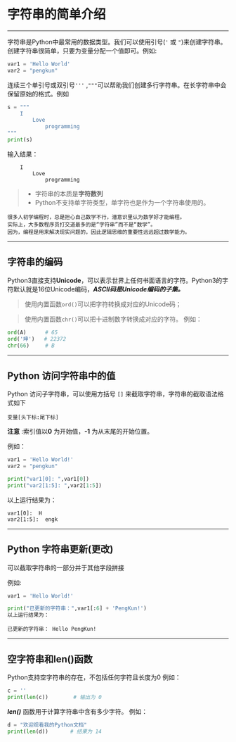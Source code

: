 # 字符串的简单介绍

___

字符串是Python中最常用的数据类型。我们可以使用引号(`'` 或 `"`)来创建字符串。
创建字符串很简单，只要为变量分配一个值即可。例如:

```python
var1 = 'Hello World'
var2 = "pengkun"
```

连续三个单引号或双引号`'''` ,`"""`可以帮助我们创建多行字符串。在长字符串中会保留原始的格式。例如

```python
s = """
    I
        Love
            programming
"""
print(s)
```

输入结果：

```
    I
        Love
            programming
```

> - 字符串的本质是**字符数列**
> - Python不支持单字符类型，单字符也是作为一个字符串使用的。

```
很多人初学编程时，总是担心自己数学不行，潜意识里认为数学好才能编程。
实际上，大多数程序员打交道最多的是“字符串”而不是“数学”。
因为，编程是用来解决现实问题的，因此逻辑思维的重要性远远超过数学能力。
```

___

## 字符串的编码

Python3直接支持**Unicode**，可以表示世界上任何书面语言的字符。Python3的字符默认就是16位Unicode编码，***ASCII码是Unicode编码的子集。***

> 使用内置函数`ord()`可以把字符转换成对应的Unicode码；

> 使用内置函数`chr()`可以把十进制数字转换成对应的字符。
> 例如：

```python
ord(A)      # 65
ord('坤')   # 22372
chr(66)     # B
```

___

## Python 访问字符串中的值

Python 访问子字符串，可以使用方括号 `[]` 来截取字符串，字符串的截取语法格式如下

```
变量[头下标:尾下标]
```

**注意** :索引值以**0** 为开始值，**-1** 为从末尾的开始位置。

例如：

```python
var1 = 'Hello World!'
var2 = "pengkun"

print("var1[0]: ",var1[0])
print("var2[1:5]: ",var2[1:5])
```

以上运行结果为：

```
var1[0]:  H
var2[1:5]:  engk
```

___

## Python 字符串更新(更改)

可以截取字符串的一部分并于其他字段拼接

例如:

```python
var1 = 'Hello World!'

print("已更新的字符串：",var1[:6] + 'PengKun!')
以上运行结果为：
```

```
已更新的字符串： Hello PengKun!
```

___

## 空字符串和len()函数

Python支持空字符串的存在，不包括任何字符且长度为0
例如：

```python
c = ''
print(len(c))        # 输出为 0
```

***len()*** 函数用于计算字符串中含有多少字符。
例如：

```python
d = "欢迎观看我的Python文档"
print(len(d))       # 结果为 14
```
